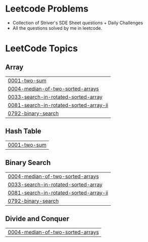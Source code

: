 # Leetcode Problems
- Collection of Striver's SDE Sheet questions + Daily Challenges
- All the questions solved by me in leetcode.

<!---LeetCode Topics Start-->
# LeetCode Topics
## Array
|  |
| ------- |
| [0001-two-sum](https://github.com/kausiki02/LEETCODE_GFG_DSA_Questions/tree/master/0001-two-sum) |
| [0004-median-of-two-sorted-arrays](https://github.com/kausiki02/LEETCODE_GFG_DSA_Questions/tree/master/0004-median-of-two-sorted-arrays) |
| [0033-search-in-rotated-sorted-array](https://github.com/kausiki02/LEETCODE_GFG_DSA_Questions/tree/master/0033-search-in-rotated-sorted-array) |
| [0081-search-in-rotated-sorted-array-ii](https://github.com/kausiki02/LEETCODE_GFG_DSA_Questions/tree/master/0081-search-in-rotated-sorted-array-ii) |
| [0792-binary-search](https://github.com/kausiki02/LEETCODE_GFG_DSA_Questions/tree/master/0792-binary-search) |
## Hash Table
|  |
| ------- |
| [0001-two-sum](https://github.com/kausiki02/LEETCODE_GFG_DSA_Questions/tree/master/0001-two-sum) |
## Binary Search
|  |
| ------- |
| [0004-median-of-two-sorted-arrays](https://github.com/kausiki02/LEETCODE_GFG_DSA_Questions/tree/master/0004-median-of-two-sorted-arrays) |
| [0033-search-in-rotated-sorted-array](https://github.com/kausiki02/LEETCODE_GFG_DSA_Questions/tree/master/0033-search-in-rotated-sorted-array) |
| [0081-search-in-rotated-sorted-array-ii](https://github.com/kausiki02/LEETCODE_GFG_DSA_Questions/tree/master/0081-search-in-rotated-sorted-array-ii) |
| [0792-binary-search](https://github.com/kausiki02/LEETCODE_GFG_DSA_Questions/tree/master/0792-binary-search) |
## Divide and Conquer
|  |
| ------- |
| [0004-median-of-two-sorted-arrays](https://github.com/kausiki02/LEETCODE_GFG_DSA_Questions/tree/master/0004-median-of-two-sorted-arrays) |
<!---LeetCode Topics End-->